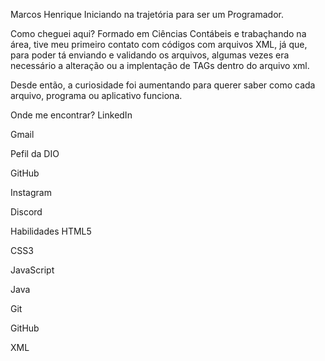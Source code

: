 Marcos Henrique
Iniciando na trajetória para ser um Programador.

Como cheguei aqui?
Formado em Ciências Contábeis e trabaçhando na área, tive meu primeiro contato com códigos com arquivos XML, já que, para poder tá enviando e validando os arquivos, algumas vezes era necessário a alteração ou a implentação de TAGs dentro do arquivo xml.

Desde então, a curiosidade foi aumentando para querer saber como cada arquivo, programa ou aplicativo funciona.

Onde me encontrar?
LinkedIn

Gmail

Pefil da DIO

GitHub

Instagram

Discord

Habilidades
HTML5

CSS3

JavaScript

Java

Git

GitHub

XML